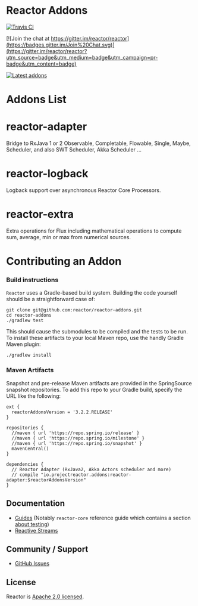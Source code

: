 # Reactor Addons

[![Travis CI](https://travis-ci.org/reactor/reactor-addons.svg?branch=master)](https://travis-ci.org/reactor/reactor-addons)

[![Join the chat at https://gitter.im/reactor/reactor](https://badges.gitter.im/Join%20Chat.svg)](https://gitter.im/reactor/reactor?utm_source=badge&utm_medium=badge&utm_campaign=pr-badge&utm_content=badge)

[![Latest addons](https://maven-badges.herokuapp.com/maven-central/io.projectreactor.addons/reactor-extra/badge.svg?style=plastic)](https://mvnrepository.com/artifact/io.projectreactor.addons/reactor-extra)

# Addons List

# reactor-adapter

Bridge to RxJava 1 or 2 Observable, Completable, Flowable, Single, Maybe, Scheduler, and also SWT Scheduler, Akka Scheduler ...

# reactor-logback

Logback support over asynchronous Reactor Core Processors.

# reactor-extra

Extra operations for Flux including mathematical operations to compute sum, average, min or max from numerical sources.

# Contributing an Addon

### Build instructions

`Reactor` uses a Gradle-based build system. Building the code yourself should be a straightforward case of:

    git clone git@github.com:reactor/reactor-addons.git
    cd reactor-addons
    ./gradlew test

This should cause the submodules to be compiled and the tests to be run. To install these artifacts to your local Maven repo, use the handly Gradle Maven plugin:

    ./gradlew install

### Maven Artifacts

Snapshot and pre-release Maven artifacts are provided in the SpringSource snapshot repositories.
To add this repo to your Gradle build, specify the URL like the following:

    ext {
      reactorAddonsVersion = '3.2.2.RELEASE'
    }

    repositories {
      //maven { url 'https://repo.spring.io/release' }
      //maven { url 'https://repo.spring.io/milestone' }
      //maven { url 'https://repo.spring.io/snapshot' }
      mavenCentral()
    }

    dependencies {
      // Reactor Adapter (RxJava2, Akka Actors scheduler and more)
      // compile "io.projectreactor.addons:reactor-adapter:$reactorAddonsVersion"
    }


## Documentation

* [Guides](https://projectreactor.io/docs/) (Notably `reactor-core` reference guide which
contains a section [about testing](https://projectreactor.io/docs/core/release/reference/docs/index.html#testing))
* [Reactive Streams](https://www.reactive-streams.org/)

## Community / Support

* [GitHub Issues](https://github.com/reactor/reactor-addons/issues)

## License

Reactor is [Apache 2.0 licensed](http://www.apache.org/licenses/LICENSE-2.0.html).
